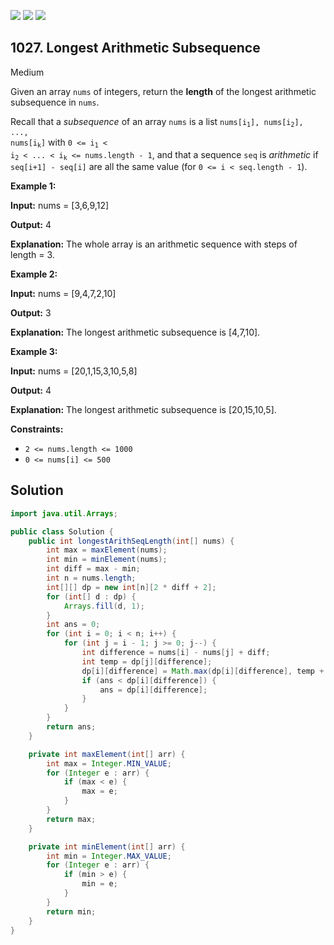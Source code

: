 [![](https://img.shields.io/github/stars/javadev/LeetCode-in-Java?label=Stars&style=flat-square)](https://github.com/javadev/LeetCode-in-Java)
[![](https://img.shields.io/github/forks/javadev/LeetCode-in-Java?label=Fork%20me%20on%20GitHub%20&style=flat-square)](https://github.com/javadev/LeetCode-in-Java/fork)
[![](https://img.shields.io/badge/-LeetCode%20in%20Kotlin-blue?style=flat-square)](https://github.com/javadev/LeetCode-in-Kotlin)

## 1027\. Longest Arithmetic Subsequence

Medium

Given an array `nums` of integers, return the **length** of the longest arithmetic subsequence in `nums`.

Recall that a _subsequence_ of an array `nums` is a list <code>nums[i<sub>1</sub>], nums[i<sub>2</sub>], ..., nums[i<sub>k</sub>]</code> with <code>0 <= i<sub>1</sub> < i<sub>2</sub> < ... < i<sub>k</sub> <= nums.length - 1</code>, and that a sequence `seq` is _arithmetic_ if `seq[i+1] - seq[i]` are all the same value (for `0 <= i < seq.length - 1`).

**Example 1:**

**Input:** nums = [3,6,9,12]

**Output:** 4

**Explanation:** The whole array is an arithmetic sequence with steps of length = 3.

**Example 2:**

**Input:** nums = [9,4,7,2,10]

**Output:** 3

**Explanation:** The longest arithmetic subsequence is [4,7,10].

**Example 3:**

**Input:** nums = [20,1,15,3,10,5,8]

**Output:** 4

**Explanation:** The longest arithmetic subsequence is [20,15,10,5].

**Constraints:**

*   `2 <= nums.length <= 1000`
*   `0 <= nums[i] <= 500`

## Solution

```java
import java.util.Arrays;

public class Solution {
    public int longestArithSeqLength(int[] nums) {
        int max = maxElement(nums);
        int min = minElement(nums);
        int diff = max - min;
        int n = nums.length;
        int[][] dp = new int[n][2 * diff + 2];
        for (int[] d : dp) {
            Arrays.fill(d, 1);
        }
        int ans = 0;
        for (int i = 0; i < n; i++) {
            for (int j = i - 1; j >= 0; j--) {
                int difference = nums[i] - nums[j] + diff;
                int temp = dp[j][difference];
                dp[i][difference] = Math.max(dp[i][difference], temp + 1);
                if (ans < dp[i][difference]) {
                    ans = dp[i][difference];
                }
            }
        }
        return ans;
    }

    private int maxElement(int[] arr) {
        int max = Integer.MIN_VALUE;
        for (Integer e : arr) {
            if (max < e) {
                max = e;
            }
        }
        return max;
    }

    private int minElement(int[] arr) {
        int min = Integer.MAX_VALUE;
        for (Integer e : arr) {
            if (min > e) {
                min = e;
            }
        }
        return min;
    }
}
```